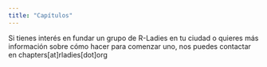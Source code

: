 ```yaml
---
title: "Capítulos"
---
```


Si tienes interés en fundar un grupo de R-Ladies en tu ciudad o quieres más información sobre cómo hacer para comenzar uno, nos puedes contactar en chapters[at]rladies[dot]org
